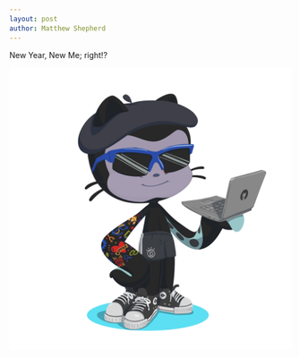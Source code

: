 ```yaml
---
layout: post
author: Matthew Shepherd
---
```

New Year, New Me; right!?

![Image](Images/OctoCat.png)  
